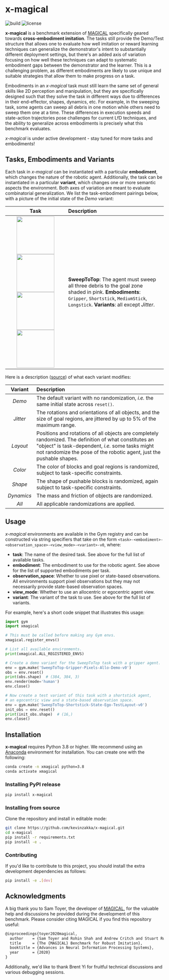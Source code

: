 # x-magical

![build](https://github.com/kevinzakka/x-magical/workflows/build/badge.svg)
![license](https://img.shields.io/github/license/kevinzakka/x-magical?color=blue)

**x-magical** is a benchmark extension of [MAGICAL](https://github.com/qxcv/magical) specifically geared towards **cross-embodiment imitation**. The tasks still provide the Demo/Test structure that allows one to evaluate how well imitation or reward learning techniques can generalize the demonstrator's intent to substantially different deployment settings, but there's an added axis of variation focusing on how well these techniques can adapt to systematic embodiment gaps between the demonstrator and the learner. This is a challenging problem, as different embodiments are likely to use unique and suitable strategies that allow them to make progress on a task.

Embodiments in an *x-magical* task must still learn the same set of general skills like 2D perception and manipulation, but they are specifically designed such that they solve the task in different ways due to differences in their end-effector, shapes, dynamics, etc. For example, in the sweeping task, some agents can sweep all debris in one motion while others need to sweep them one at a time. These differences in execution speeds and state-action trajectories pose challenges for current LfD techniques, and the ability to generalize across embodiments is precisely what this benchmark evaluates.

*x-magical* is under active development - stay tuned for more tasks and embodiments!

## Tasks, Embodiments and Variants

Each task in *x-magical* can be instantiated with a particular **embodiment**, which changes the nature of the robotic agent. Additionally, the task can be instantiated in a particular **variant**, which changes one or more semantic aspects the environment. Both axes of variation are meant to evaluate combinatorial generalization. We list the task-embodiment pairings below, with a picture of the initial state of the *Demo* variant:

|                             Task                             | Description                                                  |
| :----------------------------------------------------------: | :----------------------------------------------------------- |
| <img src="images/gripper-sweep.gif" width="120" height="120"/><img src="images/shortstick-sweep.gif" width="120" height="120"/><img src="images/mediumstick-sweep.gif" width="120" height="120"/><img src="images/longstick-sweep.gif" width="120" height="120"/> | **SweepToTop**: The agent must sweep all three debris to the goal zone shaded in pink. **Embodiments**: `Gripper`, `Shortstick`, `MediumStick`, `Longstick`. **Variants**: all except *Jitter*. |

Here is a description ([source](https://github.com/qxcv/magical#tasks-and-variants)) of what each variant modifies:

|  Variant   | Description                                                  |
| :--------: | :----------------------------------------------------------- |
|   *Demo*   | The default variant with no randomization, *i.e.* the same initial state across `reset()`. |
|  *Jitter*  | The rotations and orientations of all objects, and the size of goal regions, are jittered by up to 5% of the maximum range. |
|  *Layout*  | Positions and rotations of all objects are completely randomized. The definition of what constitutes an "object" is task-dependent, *i.e.* some tasks might not randomize the pose of the robotic agent, just the pushable shapes. |
|  *Color*   | The color of blocks and goal regions is randomized, subject to task-specific constraints. |
|  *Shape*   | The shape of pushable blocks is randomized, again subject to task-specific constraints. |
| *Dynamics* | The mass and friction of objects are randomized.             |
|   *All*    | All applicable randomizations are applied.                   |

## Usage

*x-magical* environments are available in the Gym registry and can be constructed via string specifiers that take on the form `<task>-<embodiment>-<observation_space>-<view_mode>-<variant>-v0`, where:

* **task**: The name of the desired task. See above for the full list of available tasks.
* **embodiment**: The embodiment to use for the robotic agent. See above for the list of supported embodiments per task.
* **observation_space**: Whether to use pixel or state-based observations. All environments support pixel observations but they may not necessarily provide state-based observation spaces.
* **view_mode**: Whether to use an allocentric or egocentric agent view.
* **variant**: The variant of the task to use. See above for the full list of variants.

For example, here's a short code snippet that illustrates this usage:

```python
import gym
import xmagical

# This must be called before making any Gym envs.
xmagical.register_envs()

# List all available environments.
print(xmagical.ALL_REGISTERED_ENVS)

# Create a demo variant for the SweepToTop task with a gripper agent.
env = gym.make('SweepToTop-Gripper-Pixels-Allo-Demo-v0')
obs = env.reset()
print(obs.shape)  # (384, 384, 3)
env.render(mode='human')
env.close()

# Now create a test variant of this task with a shortstick agent,
# an egocentric view and a state-based observation space.
env = gym.make('SweepToTop-Shortstick-State-Ego-TestLayout-v0')
init_obs = env.reset()
print(init_obs.shape)  # (16,)
env.close()
```

## Installation

**x-magical** requires Python 3.8 or higher. We recommend using an [Anaconda](https://docs.anaconda.com/anaconda/install/) environment for installation. You can create one with the following:

```bash
conda create -n xmagical python=3.8
conda activate xmagical
```

### Installing PyPI release

```bash
pip install x-magical
```

### Installing from source

Clone the repository and install in editable mode:

```bash
git clone https://github.com/kevinzakka/x-magical.git
cd x-magical
pip install -r requirements.txt
pip install -e .
```

### Contributing

If you'd like to contribute to this project, you should install the extra development dependencies as follows:

```bash
pip install -e .[dev]
```

## Acknowledgments

A big thank you to Sam Toyer, the developer of [MAGICAL](https://github.com/qxcv/magical), for the valuable help and discussions he provided during the development of this benchmark. Please consider citing MAGICAL if you find this repository useful:

```latex
@inproceedings{toyer2020magical,
  author    = {Sam Toyer and Rohin Shah and Andrew Critch and Stuart Russell},
  title     = {The {MAGICAL} Benchmark for Robust Imitation},
  booktitle = {Advances in Neural Information Processing Systems},
  year      = {2020}
}
```

Additionally, we'd like to thank Brent Yi for fruitful technical discussions and various debugging sessions.